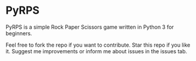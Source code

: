 # PyRPS

PyRPS is a simple Rock Paper Scissors game written in Python 3 for beginners.

Feel free to fork the repo if you want to contribute.
Star this repo if you like it.
Suggest me improvements or inform me about issues in the issues tab.

